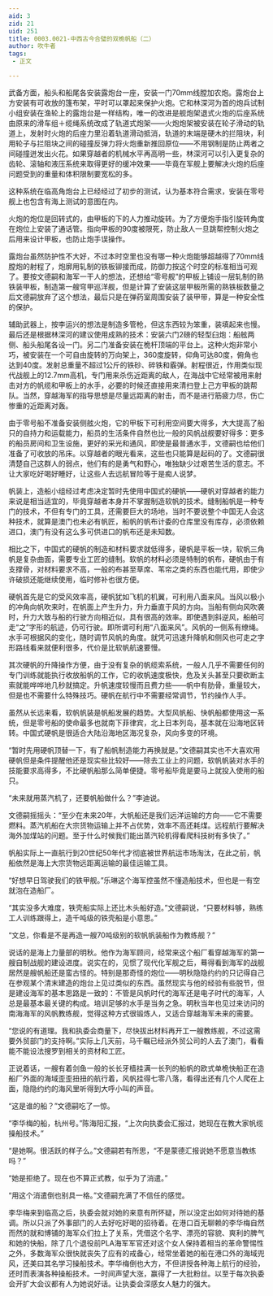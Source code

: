 ```yaml
---
aid: 3
zid: 21
uid: 251
title: 0003.0021-中西古今合璧的双桅帆船（二）
author: 吹牛者
tags: 
 - 正文

---
```




  武备方面，船头和船尾各安装露炮台一座，安装一门70mm线膛加农炮。露炮台上方安装有可收放的篷布架，平时可以罩起来保护火炮。它和林深河为首的炮兵试制小组安装在渔轮上的露炮台是一样结构，唯一的改进是舰炮架退式火炮的后座系统由原来的滑车组＋缆绳系统改成了轨道式炮架——火炮炮架被安装在轮子滑动的轨道上，发射时火炮的后座力里沿着轨道滑动抵消，轨道的末端是硬木的拦阻块，利用轮子与拦阻块之间的碰撞反弹力将火炮重新推回原位——不用钢制是防止两者之间碰撞迸发出火花。如果穿越者的机械水平再高明一些，林深河可以引入更复杂的齿轮、滚轴和液压系统来取得更好的缓冲效果——毕竟在军舰上要解决火炮的后座问题受到的重量和体积限制要宽松的多。

  这种系统在临高角炮台上已经经过了初步的测试，认为基本符合需求，安装在零号舰上也包含有海上测试的意图在内。

  火炮的炮位是回转式的，由甲板的下的人力推动旋转。为了方便炮手指引旋转角度在炮位上安装了通话管。指向甲板的90度被限死，防止敌人一旦跳帮控制火炮之后用来设计甲板，也防止炮手误操作。

  露炮台虽然防护性不大好，不过本时空里也没有哪一种火炮能够超越得了70mm线膛炮的射程了，炮廓用轧制的铁板铆接而成，防御力按这个时空的标准相当可观了。要按文德嗣和海军一干人的想法，还想给“零号舰”的甲板上铺设一层轧制的熟铁装甲板，制造第一艘穹甲巡洋舰，但是计算了安装这层甲板所需的熟铁板数量之后文德嗣放弃了这个想法，最后只是在弹药室周围安装了装甲带，算是一种安全性的保护。

  辅助武器上，按李运兴的想法是制造多管枪，但这东西较为笨重，装填起来也慢。最后还是根据林深河的建议使用成熟的技术：安装六门2磅的轻型臼炮：船舷两侧、船头船尾各设一门。另二门准备安装在桅杆顶端的平台上。这种火炮非常小巧，被安装在一个可自由旋转的万向架上，360度旋转，仰角可达80度，俯角也达到40度。发射总重量不超过1公斤的铁砂、碎铁和霰弹。射程很近，作用类似现代战舰上的12.7mm高机，专门用来杀伤近距离的敌人，在海战中它经常被用来射击对方的帆缆和甲板上的水手，必要的时候还直接用来清扫登上己方甲板的跳帮队。当然，穿越海军的指导思想是尽量远距离的射击，而不是进行筋疲力尽，伤亡惨重的近距离对轰。

  由于零号船不准备安装侧舷火炮，它的甲板下可利用空间要大得多，大大提高了船只的自持力和运载能力，船员的生活条件自然也比一般的风帆战舰要好得多：更多的船员房间和卫生设施，更好的采光和通风，即使是最普通水手，文德嗣也给他们准备了可收放的吊床。以穿越者的眼光看来，这些也只能算是起码的了。文德嗣很清楚自己这群人的弱点，他们有的是勇气和野心，唯独缺少过艰苦生活的意志。不让大家吃好喝好睡好，让这些人去远航冒险等于是痴人说梦。

  帆装上，造船小组经过考虑决定暂时先使用中国式的硬帆——硬帆对穿越者的能力来说是相当适宜的，毕竟穿越者本身并不掌握制造软帆的技术。缝制船帆是一种专门的技术，不但有专门的工具，还需要巨大的场地，当时不要说整个中国无人会这种技术，就算是澳门也未必有帆匠，船帆的帆布计委的仓库里没有库存，必须依赖进口，澳门有没有这么多可供进口的帆布还是未知数。

  相比之下，中国式的硬帆的制造和材料要求就低得多，硬帆是平板一块，软帆三角帆是复杂曲面，需要专业工匠的缝制。软帆的材料必须是特制的帆布，硬帆由于有支撑骨，对材料要求不高，一般的布甚至草席、苇帘之类的东西也能代用，即使少许破损还能继续使用，临时修补也很方便。

  硬帆首先是它的受风效率高，硬帆犹如飞机的机翼，可利用八面来风。当风以极小的冲角向帆吹来时，在帆面上产生升力，升力垂直于风的方向。当船有侧向风吹袭时，升力大致与船的行驶方向相近似，具有很高的效率。即使遇到斜逆风，船舶可走“之”字形的航迹，仍可行驶。即所谓可利用“八面来风”。风帆的一侧系有缭绳。水手可根据风的变化，随时调节风帆的角度。就凭可迅速升降帆和侧风也可走之字形路线看来就便利很多，代价是比软帆航速要慢。

  其次硬帆的升降操作方便，由于没有复杂的帆缆索系统，一般人几乎不需要任何的专门训练就能执行收放船帆的工作，它的收帆速度极快，危及关头甚至只要砍断主索就能哗哗地几秒就搞定。升帆速度较慢而且费力些——帆中有肋骨，重量较大，但是也不需要什么特殊技巧。硬帆在航行中不需要经常调节，节约操作人手。

  虽然从长远来看，软帆帆装是帆船发展的趋势。大型风帆船、快帆船都使用这一系统，但是零号船的使命最多也就南下菲律宾，北上日本列岛，基本就在沿海地区转转。中国式硬帆是很适合大陆沿海地区海况复杂，风向多变的环境。

  “暂时先用硬帆顶替一下，有了船帆制造能力再换就是。”文德嗣其实也不大喜欢用硬帆但是条件提醒他还是现实些比较好——除去工业上的问题，软帆帆装对水手的技能要求高得多，不比硬帆船那么简单便捷。零号船毕竟是要马上就投入使用的船只。

  “未来就用蒸汽机了，还要帆船做什么？”李迪说。

  文德嗣摇摇头：“至少在未来20年，大帆船还是我们远洋运输的方向——它不需要燃料。蒸汽机船在大宗货物运输上并不占优势，效率不高还耗煤。远程航行要解决海外加煤站的问题。至于什么时候我们能出蒸汽轮机得看爬科技树有多快了。”

  帆船实际上一直航行到20世纪50年代才彻底被世界航运市场淘汰，在此之前，帆船依然是海上大宗货物远距离运输的最佳运输工具。

  “好想早日驾驶我们的铁甲舰。”乐琳这个海军控虽然不懂造船技术，但也是一有空就泡在造船厂。

  “其实没多大难度，铁壳船实际上还比木头船好造。”文德嗣说，“只要材料够，熟练工人训练跟得上，造千吨级的铁壳船是小意思。”

  “文总，你看是不是再造一艘70吨级别的软帆帆装船作为教练舰？”

  说话的是海上力量部的明秋。他作为海军顾问，经常来这个船厂看穿越海军的第一艘自制战舰的建设进度。说实在的，见惯了现代化军舰之后，蓦得看到海军的战舰居然是艘帆船还是蛮古怪的。特别是那奇怪的炮位——明秋隐隐约约的只记得自己在参观某个清末建造的炮台上见过类似的东西。虽然现实与他的经验有些脱节，但是建设海军的基本思路是一致的：不管是风帆时代的海军还是电子时代的海军，人总是最基本最关键的构成。培训足够的水手是当务之急。明秋当年也见过来访问的南海海军的风帆教练舰，觉得这种方式很锻炼人，又适合穿越海军未来的需要。

  “您说的有道理。我和执委会商量下，尽快拔出材料再开工一艘教练舰，不过这需要外贸部门的支持啊。”实际上几天前，马千瞩已经派外贸公司的人去了澳门，看看能不能设法搜罗到相关的资材和工匠。

  正说着话，一艘有着剑鱼一般的长长牙樯挂满一长列的船帆的欧式单桅快船正在造船厂外面的海域歪歪扭扭的航行着，风帆挂得七零八落，看得出还有几个人爬在上面，隐隐约约的海风里听得到大呼小叫的声音。

  “这是谁的船？”文德嗣吃了一惊。

  “李华梅的船，杭州号。”陈海阳汇报，“上次向执委会汇报过，她现在在教大家帆缆操船技术。”

  “是她啊。很活跃的样子么。”文德嗣若有所思，“不是蒙德汇报说她不愿意当教练吗？”

  “她是拒绝了。现在也不算正式教，似乎为了消遣。”

  “用这个消遣倒也别具一格。”文德嗣充满了不信任的感觉。

  李华梅来到临高之后，执委会就对她的来意有所怀疑，所以没定出如何对待她的基调。所以只派了外事部门的人去好吃好喝的招待着。在港口百无聊赖的李华梅自然而然的就和博铺的海军众们拉上了关系，凭借这个名字、漂亮的容貌、爽利的脾气和她的快船，除了几个退役前PLA海军军官还对这个女人保持着相当的革命警惕性之外，多数海军众很快就丧失了应有的戒备心，经常坐着她的船在港口外的海域兜风，还美曰其名学习操船技术。李华梅倒也大方，不但讲授各种海上航行的经验，还时而表演各种操船技术。一时间声望大涨，赢得了一大批粉丝。以至于每次执委会开扩大会议都有人为她说好话。让执委会深感女人魅力的强大。


